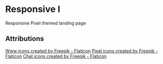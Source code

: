 # Responsive I

Responsive Pixel themed landing page

## Attributions

<a href="https://www.flaticon.com/free-icons/www" title="www icons">Www icons created by Freepik - Flaticon</a>
<a href="https://www.flaticon.com/free-icons/pixel" title="pixel icons">Pixel icons created by Freepik - Flaticon</a>
<a href="https://www.flaticon.com/free-icons/chat" title="chat icons">Chat icons created by Freepik - Flaticon</a>